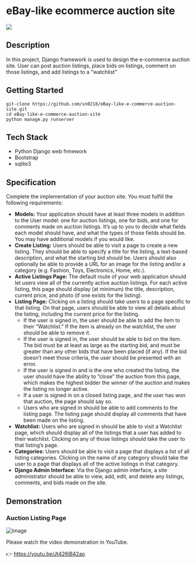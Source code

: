 # eBay-like ecommerce auction site

<img src="https://user-images.githubusercontent.com/48129546/174351062-a48ce4b2-f671-4363-9013-7c7a0168498b.png">


## Description
In this project, Django framework is used to design the e-commerce auction site.
User can post auction listings, place bids on listings, comment on those listings, and add listings to a "watchlist"


## Getting Started
```
git-clone https://github.com/sn0218/eBay-like-e-commerce-auction-site.git
cd eBay-like-e-commerce-auction-site
python manage.py runserver
```


## Tech Stack
- Python Django web frmework
- Bootstrap
- sqlite3


## Specification
Complete the implementation of your auction site. You must fulfill the following requirements:

- **Models:** Your application should have at least three models in addition to the User model: one for auction listings, one for bids, and one for comments made on auction listings. It’s up to you to decide what fields each model should have, and what the types of those fields should be. You may have additional models if you would like.
- **Create Listing:** Users should be able to visit a page to create a new listing. They should be able to specify a title for the listing, a text-based description, and what the starting bid should be. Users should also optionally be able to provide a URL for an image for the listing and/or a category (e.g. Fashion, Toys, Electronics, Home, etc.).
- **Active Listings Page:** The default route of your web application should let users view all of the currently active auction listings. For each active listing, this page should display (at minimum) the title, description, current price, and photo (if one exists for the listing).
- **Listing Page:** Clicking on a listing should take users to a page specific to that listing. On that page, users should be able to view all details about the listing, including the current price for the listing.
  - If the user is signed in, the user should be able to add the item to their “Watchlist.” If the item is already on the watchlist, the user should be able to remove it.
  - If the user is signed in, the user should be able to bid on the item. The bid must be at least as large as the starting bid, and must be greater than any other bids that have been placed (if any). If the bid doesn’t meet those criteria, the user should be presented with an error.
  - If the user is signed in and is the one who created the listing, the user should have the ability to “close” the auction from this page, which makes the highest bidder the winner of the auction and makes the listing no longer active.
  - If a user is signed in on a closed listing page, and the user has won that auction, the page should say so.
  - Users who are signed in should be able to add comments to the listing page. The listing page should display all comments that have been made on the listing.
- **Watchlist:** Users who are signed in should be able to visit a Watchlist page, which should display all of the listings that a user has added to their watchlist. Clicking on any of those listings should take the user to that listing’s page.
- **Categories:** Users should be able to visit a page that displays a list of all listing categories. Clicking on the name of any category should take the user to a page that displays all of the active listings in that category.
- **Django Admin Interface:** Via the Django admin interface, a site administrator should be able to view, add, edit, and delete any listings, comments, and bids made on the site.


## Demonstration
### Auction Listing Page
![image](https://user-images.githubusercontent.com/48129546/174350942-fd73c068-1db7-4e91-8684-c4bf141bc325.png)

Please watch the video demonstration in YouTube.

:point_right: https://youtu.be/Jt426lB42ao
